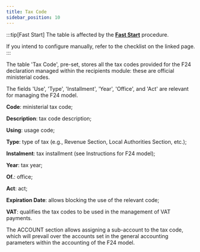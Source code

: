 ```yaml
---
title: Tax Code
sidebar_position: 10
---
```

:::tip[Fast Start]
The table is affected by the [**Fast Start**](/docs/guide/fast-start) procedure.

If you intend to configure manually, refer to the checklist on the linked page.
:::

The table 'Tax Code', pre-set, stores all the tax codes provided for the F24 declaration managed within the recipients module: these are official ministerial codes.

The fields 'Use', 'Type', 'Installment', 'Year', 'Office', and 'Act' are relevant for managing the F24 model.

**Code**: ministerial tax code;

**Description**: tax code description;

**Using**: usage code;

**Type**: type of tax (e.g., Revenue Section, Local Authorities Section, etc.);

**Instalment**: tax installment (see Instructions for F24 model);

**Year**: tax year;

**Of.**: office;

**Act**: act;

**Expiration Date**: allows blocking the use of the relevant code;

**VAT**: qualifies the tax codes to be used in the management of VAT payments.


The ACCOUNT section allows assigning a sub-account to the tax code, which will prevail over the accounts set in the general accounting parameters within the accounting of the F24 model.